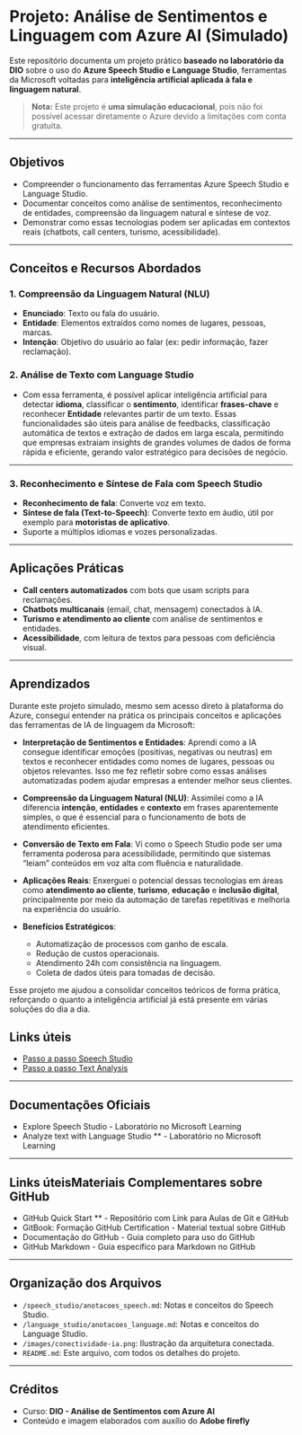 # Projeto: Análise de Sentimentos e Linguagem com Azure AI (Simulado)

Este repositório documenta um projeto prático **baseado no laboratório da DIO** sobre o uso do **Azure Speech Studio e Language Studio**, ferramentas da Microsoft voltadas para **inteligência artificial aplicada à fala e linguagem natural**.

> **Nota:** Este projeto é **uma simulação educacional**, pois não foi possível acessar diretamente o Azure devido a limitações com conta gratuita.

---

## Objetivos

- Compreender o funcionamento das ferramentas Azure Speech Studio e Language Studio.
- Documentar conceitos como análise de sentimentos, reconhecimento de entidades, compreensão da linguagem natural e síntese de voz.
- Demonstrar como essas tecnologias podem ser aplicadas em contextos reais (chatbots, call centers, turismo, acessibilidade).

---

## Conceitos e Recursos Abordados

### 1. **Compreensão da Linguagem Natural (NLU)**
- **Enunciado**: Texto ou fala do usuário.
- **Entidade**: Elementos extraídos como nomes de lugares, pessoas, marcas.
- **Intenção**: Objetivo do usuário ao falar (ex: pedir informação, fazer reclamação).

### 2. **Análise de Texto com Language Studio**
- Com essa ferramenta, é possível aplicar inteligência artificial para detectar **idioma**, classificar o **sentimento**, identificar **frases-chave** e reconhecer **Entidade** relevantes partir de um texto.
Essas funcionalidades são úteis para análise de feedbacks, classificação automática de textos e extração de dados em larga escala, permitindo que empresas extraiam insights de grandes volumes de dados de forma rápida e eficiente, gerando valor estratégico para decisões de negócio.

---

### 3. **Reconhecimento e Síntese de Fala com Speech Studio**
- **Reconhecimento de fala**: Converte voz em texto.
- **Síntese de fala (Text-to-Speech)**: Converte texto em áudio, útil por exemplo para **motoristas de aplicativo**.
- Suporte a múltiplos idiomas e vozes personalizadas.

---

## Aplicações Práticas

- **Call centers automatizados** com bots que usam scripts para reclamações.
- **Chatbots multicanais** (email, chat, mensagem) conectados à IA.
- **Turismo e atendimento ao cliente** com análise de sentimentos e entidades.
- **Acessibilidade**, com leitura de textos para pessoas com deficiência visual.


---

## Aprendizados

Durante este projeto simulado, mesmo sem acesso direto à plataforma do Azure, consegui entender na prática os principais conceitos e aplicações das ferramentas de IA de linguagem da Microsoft:

- **Interpretação de Sentimentos e Entidades**: Aprendi como a IA consegue identificar emoções (positivas, negativas ou neutras) em textos e reconhecer entidades como nomes de lugares, pessoas ou objetos relevantes. Isso me fez refletir sobre como essas análises automatizadas podem ajudar empresas a entender melhor seus clientes.

- **Compreensão da Linguagem Natural (NLU)**: Assimilei como a IA diferencia **intenção**, **entidades** e **contexto** em frases aparentemente simples, o que é essencial para o funcionamento de bots de atendimento eficientes.

- **Conversão de Texto em Fala**: Vi como o Speech Studio pode ser uma ferramenta poderosa para acessibilidade, permitindo que sistemas “leiam” conteúdos em voz alta com fluência e naturalidade.

- **Aplicações Reais**: Enxerguei o potencial dessas tecnologias em áreas como **atendimento ao cliente**, **turismo**, **educação** e **inclusão digital**, principalmente por meio da automação de tarefas repetitivas e melhoria na experiência do usuário.

- **Benefícios Estratégicos**:
  - Automatização de processos com ganho de escala.
  - Redução de custos operacionais.
  - Atendimento 24h com consistência na linguagem.
  - Coleta de dados úteis para tomadas de decisão.

Esse projeto me ajudou a consolidar conceitos teóricos de forma prática, reforçando o quanto a inteligência artificial já está presente em várias soluções do dia a dia.


## Links úteis

- [Passo a passo Speech Studio](http://aka.ms/ai900-speech)  
- [Passo a passo Text Analysis](http://aka.ms/ai900-text-analysis)

---

## Documentações Oficiais 

- Explore Speech Studio - Laboratório no Microsoft Learning
- Analyze text with Language Studio ** - Laboratório no Microsoft Learning

---

## Links úteisMateriais Complementares sobre GitHub 

- GitHub Quick Start ** - Repositório com Link para Aulas de Git e GitHub 
- GitBook: Formação GitHub Certification - Material textual sobre GitHub
- Documentação do GitHub - Guia completo para uso do GitHub 
- GitHub Markdown - Guia específico para Markdown no GitHub 

---

## Organização dos Arquivos

- `/speech_studio/anotacoes_speech.md`: Notas e conceitos do Speech Studio.
- `/language_studio/anotacoes_language.md`: Notas e conceitos do Language Studio.
- `/images/conectividade-ia.png`: Ilustração da arquitetura conectada.
- `README.md`: Este arquivo, com todos os detalhes do projeto.

---

## Créditos

- Curso: **DIO - Análise de Sentimentos com Azure AI**
- Conteúdo e imagem elaborados com auxílio do **Adobe firefly**
